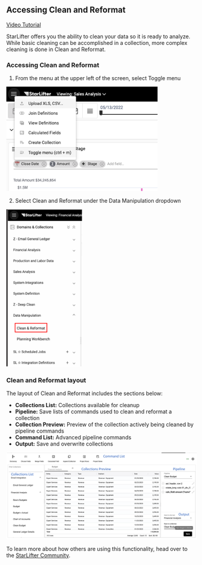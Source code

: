 ## Accessing Clean and Reformat

[Video Tutorial](https://youtu.be/9gMl5IKxzNM?feature=shared)

StarLifter offers you the ability to clean your data so it is ready to analyze. While basic cleaning can be accomplished in a collection, more complex cleaning is done in Clean and Reformat.

### Accessing Clean and Reformat
1. From the menu at the upper left of the screen, select Toggle menu

<img src="../assets/toggle_menu_matt.png"  style="width:400px" class="border"></img>

2. Select Clean and Reformat under the Data Manipulation dropdown

<img src="../assets/access_clean_and_reformat_matt.png"  style="width:200px" class="border"></img>


### Clean and Reformat layout
The layout of Clean and Reformat includes the sections below:

* **Collections List:** Collections available for cleanup
* **Pipeline:** Save lists of commands used to clean and reformat a collection
* **Collection Preview:** Preview of the collection actively being cleaned by pipeline commands
* **Command List:** Advanced pipeline commands
* **Output:** Save and overwrite collections

<img src="../assets/pipeline_layout_matt.png"  style="width:800px" class="border"></img>


To learn more about how others are using this functionality, head over to the [StarLifter Community](community.starlifter.io).
